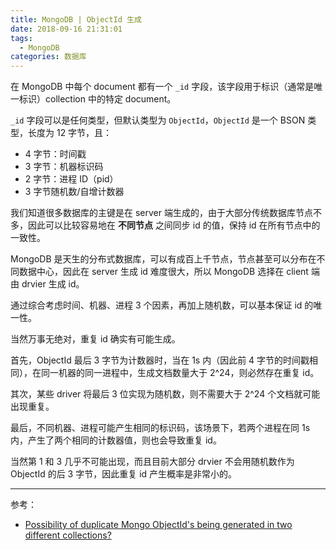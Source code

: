 ```yaml
---
title: MongoDB | ObjectId 生成
date: 2018-09-16 21:31:01
tags:
  - MongoDB
categories: 数据库
---
```


在 MongoDB 中每个 document 都有一个 `_id` 字段，该字段用于标识（通常是唯一标识）collection 中的特定 document。

`_id` 字段可以是任何类型，但默认类型为 `ObjectId`，`ObjectId` 是一个 BSON 类型，长度为 12 字节，且：

* 4 字节：时间戳
* 3 字节：机器标识码
* 2 字节：进程 ID（pid）
* 3 字节随机数/自增计数器

<!-- more -->

我们知道很多数据库的主键是在 server 端生成的，由于大部分传统数据库节点不多，因此可以比较容易地在 **不同节点** 之间同步 id 的值，保持 id 在所有节点中的一致性。

MongoDB 是天生的分布式数据库，可以有成百上千节点，节点甚至可以分布在不同数据中心，因此在 server 生成 id 难度很大，所以 MongoDB 选择在 client 端由 drvier 生成 id。

通过综合考虑时间、机器、进程 3 个因素，再加上随机数，可以基本保证 id 的唯一性。

当然万事无绝对，重复 id 确实有可能生成。

首先，ObjectId 最后 3 字节为计数器时，当在 1s 内（因此前 4 字节的时间戳相同），在同一机器的同一进程中，生成文档数量大于 2^24，则必然存在重复 id。

其次，某些 driver 将最后 3 位实现为随机数，则不需要大于 2^24 个文档就可能出现重复。

最后，不同机器、进程可能产生相同的标识码，该场景下，若两个进程在同 1s 内，产生了两个相同的计数器值，则也会导致重复 id。

当然第 1 和 3 几乎不可能出现，而且目前大部分 drvier 不会用随机数作为 ObjectId 的后 3 字节，因此重复 id 产生概率是非常小的。



---

参考：

* [Possibility of duplicate Mongo ObjectId's being generated in two different collections?](https://stackoverflow.com/questions/4677237/possibility-of-duplicate-mongo-objectids-being-generated-in-two-different-colle/10183273)
